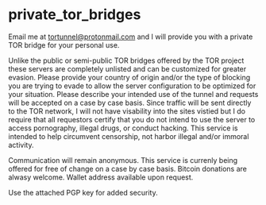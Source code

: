 # private_tor_bridges

Email me at tortunnel@protonmail.com and I will provide you with a private TOR bridge for your personal use. 

Unlike the public or semi-public TOR bridges offered by the TOR project these servers are completely unlisted and can be customized for greater evasion.  Please provide your country of origin and/or the type of blocking you are trying to evade to allow the server configuration to be optimized for your situation. Please describe your intended use of the tunnel and requests will be accepted on a case by case basis. Since traffic will be sent directly to the TOR network, I will not have visability into the sites vistied but I do require that all requestors certify that you do not intend to use the server to access pornography, illegal drugs, or conduct hacking. This service is intended to help circumvent censorship, not harbor illegal and/or immoral activity.

Communication will remain anonymous. This service is currenly being offered for free of change on a case by case basis. Bitcoin donations are alwasy welcome. Wallet address available upon request.


Use the attached PGP key for added security.

